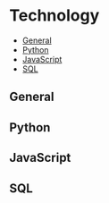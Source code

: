 # Technology

- [General](#general)
- [Python](#python)
- [JavaScript](#javascript)
- [SQL](#sql)

## General

## Python

## JavaScript

## SQL
